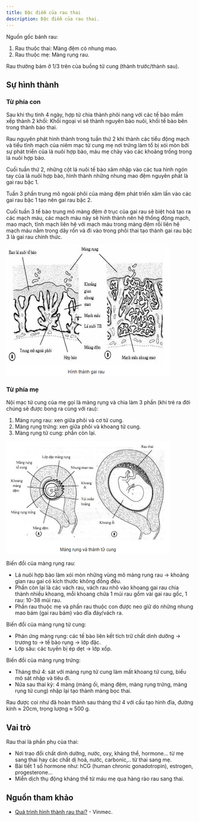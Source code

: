 ```yaml
---
title: Đặc điểm của rau thai
description: Đặc điểm của rau thai.
---
```


Nguồn gốc bánh rau:

1. Rau thuộc thai: Màng đệm có nhung mao.
2. Rau thuộc mẹ: Màng rụng rau.

Rau thường bám ở 1/3 trên của buồng tử cung (thành trước/thành sau).

## Sự hình thành

### Từ phía con

Sau khi thụ tinh 4 ngày, hợp tử chia thành phôi nang với các tế bào mầm xếp thành 2 khối: Khối ngoại vi sẽ thành nguyên bào nuôi, khối tế bào bên trong thành bào thai.

Rau nguyên phát hình thành trong tuần thứ 2 khi thành các tiểu động mạch và tiểu tĩnh mạch của niêm mạc tử cung mẹ nơi trứng làm tổ bị xói mòn bởi sự phát triển của lá nuôi hợp bào, máu mẹ chảy vào các khoảng trống trong lá nuôi hợp bào.

Cuối tuần thứ 2, những cột lá nuôi tế bào xâm nhập vào các tua hình ngón tay của lá nuôi hợp bào, hình thành những nhung mao đệm nguyên phát là gai rau bậc 1.

Tuần 3 phần trung mô ngoài phôi của màng đệm phát triển xâm lấn vào các gai rau bậc 1 tạo nên gai rau bậc 2.

Cuối tuần 3 tế bào trung mô màng đệm ở trục của gai rau sẽ biệt hoá tạo ra các mạch máu, các mạch máu này sẽ hình thành nên hệ thống động mạch, mao mạch, tĩnh mạch liên hệ với mạch máu trong màng đệm rồi liên hệ mạch máu nằm trong dây rốn và đi vào trong phôi thai tạo thành gai rau bậc 3 là gai rau chính thức.

![Hình thành rau thai](../../../assets/san-khoa/dac-diem-rau-thai/hinh-thanh-rau-thai.png)

### Từ phía mẹ

Nội mạc tử cung của mẹ gọi là màng rụng và chia làm 3 phần (khi trẻ ra đời chúng sẽ được bong ra cùng với rau):

1. Màng rụng rau: xen giữa phôi và cơ tử cung.
2. Màng rụng trứng: xen giữa phôi và khoang tử cung.
3. Màng rụng tử cung: phần còn lại.

![Màng rụng và thành tử cung](../../../assets/san-khoa/dac-diem-rau-thai/mang-rung-va-thanh-tu-cung.png)

Biến đổi của màng rụng rau:

- Lá nuôi hợp bào làm xói mòn những vùng mô màng rụng rau &rarr; khoảng gian rau gai có kích thước không đồng đều.
- Phần còn lại là các vách rau, vách rau nhô vào khoang gai rau chia thành nhiều khoang, mỗi khoang chứa 1 múi rau gồm vài gai rau gốc, 1 rau: 10-38 múi rau.
- Phần rau thuộc mẹ và phần rau thuộc con được neo giữ do những nhung mao bám (gai rau bám) vào đĩa đáy/vách ra.

Biến đổi của màng rụng tử cung:

- Phản ứng màng rụng: các tế bào liên kết tích trữ chất dinh dưỡng &rarr; trương to &rarr; tế bào rụng &rarr; lớp đặc.
- Lớp sâu: các tuyến bị ép dẹt &rarr; lớp xốp.

Biến đổi của màng rụng trứng:

- Tháng thứ 4: sát với màng rụng tử cung làm mất khoang tử cung, biểu mô sát nhập và tiêu đi.
- Nửa sau thai kỳ: 4 màng (màng ối, màng đệm, màng rụng trứng, màng rụng tử cung) nhập lại tạo thành màng bọc thai.

Rau được coi như đã hoàn thành sau tháng thứ 4 với cấu tạo hình đĩa, đường kính ≈ 20cm, trọng lượng ≈ 500 g.

## Vai trò

Rau thai là phần phụ của thai:

- Nơi trao đổi chất dinh dưỡng, nước, oxy, kháng thể, hormone... từ mẹ sang thai hay các chất dị hoá, nước, carbonic,.. từ thai sang mẹ.
- Bài tiết 1 số hormone như: hCG (human chronic gonadotropin), estrogen, progesterone...
- Miễn dịch thụ động kháng thể từ máu mẹ qua hàng rào rau sang thai.

## Nguồn tham khảo

- [Quá trình hình thành rau thai?](https://www.vinmec.com/vi/bai-viet/qua-trinh-hinh-thanh-rau-thai) - Vinmec.
